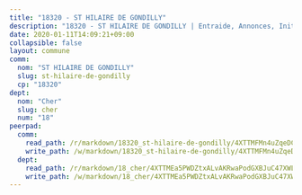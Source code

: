 ```yaml
---
title: "18320 - ST HILAIRE DE GONDILLY"
description: "18320 - ST HILAIRE DE GONDILLY | Entraide, Annonces, Initiatives"
date: 2020-01-11T14:09:21+09:00
collapsible: false
layout: commune
comm:
  nom: "ST HILAIRE DE GONDILLY"
  slug: st-hilaire-de-gondilly
  cp: "18320"
dept:
  nom: "Cher"
  slug: cher
  num: "18"
peerpad:
  comm:
    read_path: /r/markdown/18320_st-hilaire-de-gondilly/4XTTMFMn4uZqeDCqiFseekhqkgQ8AASUiseRhf6rpiAuSV4cr
    write_path: /w/markdown/18320_st-hilaire-de-gondilly/4XTTMFMn4uZqeDCqiFseekhqkgQ8AASUiseRhf6rpiAuSV4cr-K3TgUxdPyX7Lf1ti5HSvzpBEGH2rJD34WsqWbYtAfoJ4yK6SGERhs6crA6TvbkVwvaH7oky2G5mFhmeNoUbA4aHQq4mNZ2HutXffF6kxEoxnKy8yceyFcCebNcBpDLzamoKXhhQ6
  dept:
    read_path: /r/markdown/18_cher/4XTTMEa5PWDZtxALvAKRwaPodGXBJuC47XWLMLZ5hCaMSik3w
    write_path: /w/markdown/18_cher/4XTTMEa5PWDZtxALvAKRwaPodGXBJuC47XWLMLZ5hCaMSik3w-K3TgTvT6tiupPRTeoV2zMggT6E77BmY6Zeeqwk1pvv6Bfo4GHKoyLD2hQDLMcNajnfixB5aDgngmFZba1jsFtXhXJhkZaMz5Fno5UjuUU6mkQFXv9cWu6FJLmGRziLMtgTSufDeD
---
```


